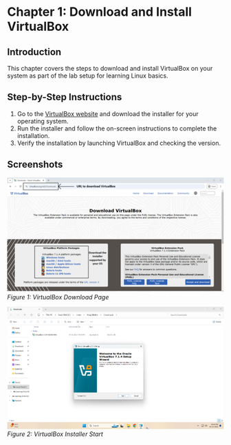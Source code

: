 # Chapter 1: Download and Install VirtualBox

## Introduction
This chapter covers the steps to download and install VirtualBox on your system as part of the lab setup for learning Linux basics.

## Step-by-Step Instructions
1. Go to the [VirtualBox website](https://www.virtualbox.org/wiki/Downloads) and download the installer for your operating system.
2. Run the installer and follow the on-screen instructions to complete the installation.
3. Verify the installation by launching VirtualBox and checking the version.

## Screenshots
![VirtualBox Download Page](screenshots/01-virtualbox-download-page.png)  
*Figure 1: VirtualBox Download Page*

![VirtualBox Installer Start](screenshots/02-virtualbox-installer-start.png)  
*Figure 2: VirtualBox Installer Start*
